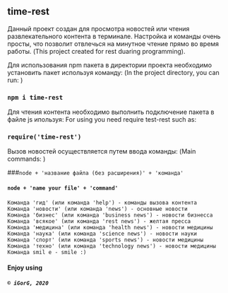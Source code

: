 ## time-rest

Данный проект создан для просмотра новостей или чтения развлекательного контента в терминале.
Настройка и команды очень просты, что позволит отвлечься на минутное чтение прямо во время работы.
(This project created for rest duaring programming).

Для использования npm пакета в директории проекта необходимо установить пакет используя команду:
(In the project directory, you can run: )

### `npm i time-rest`

Для чтения контента необходимо выполнить подключение пакета в файле js ипользуя:
For using you need require test-rest such as:
### `require('time-rest')`

Вызов новостей осуществляется путем ввода команды:
(Main commands: )

###`node + 'название файла (без расширения)' + 'команда'`
#### `node + 'name your file' + 'command'`


`Команда 'гид' (или команда 'help') - команды вызова контента`\
`Команда 'новости' (или команда 'news') - основные новости`\
`Команда 'бизнес' (или команда 'business news') - новости бизнесса`\
`Команда 'всякое' (или команда 'rest news') - желтая пресса`\
`Команда 'медицина' (или команда 'health news') - новости медицины`\
`Команда 'наука' (или команда 'science news') - новости науки`\
`Команда 'спорт' (или команда 'sports news') - новости медицины`\
`Команда 'техно' (или команда 'technology news') - новости медицины`\
`Команда smil e - smile :)`

#### Enjoy using
##### `© iGorG, 2020`
